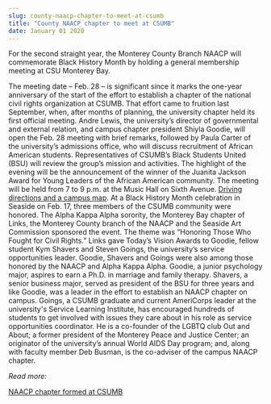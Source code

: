 ```yaml
---
slug: county-naacp-chapter-to-meet-at-csumb
title: "County NAACP chapter to meet at CSUMB"
date: January 01 2020
---
```


 
<p>
  For the second straight year, the Monterey County Branch NAACP will
  commemorate Black History Month by holding a general membership meeting at CSU
  Monterey Bay.
</p>
<p>
  The meeting date – Feb. 28 – is significant since it marks the one-year
  anniversary of the start of the effort to establish a chapter of the national
  civil rights organization at CSUMB. That effort came to fruition last
  September, when, after months of planning, the university chapter held its
  first official meeting. Andre Lewis, the university’s director of governmental
  and external relation, and campus chapter president Shiyla Goodie, will open
  the Feb. 28 meeting with brief remarks, followed by Paula Carter of the
  university’s admissions office, who will discuss recruitment of African
  American students. Representatives of CSUMB’s Black Students United (BSU) will
  review the group’s mission and activities. The highlight of the evening will
  be the announcement of the winner of the Juanita Jackson Award for Young
  Leaders of the African American community. The meeting will be held from 7 to
  9 p.m. at the Music Hall on Sixth Avenue.
  <a href="https://csumb.edu/map">Driving directions and a campus map</a>. At a
  Black History Month celebration in Seaside on Feb. 17, three members of the
  CSUMB community were honored. The Alpha Kappa Alpha sorority, the Monterey Bay
  chapter of Links, the Monterey County branch of the NAACP and the Seaside Art
  Commission sponsored the event. The theme was “Honoring Those Who Fought for
  Civil Rights.” Links gave Today’s Vision Awards to Goodie, fellow student Kym
  Shavers and Steven Goings, the university’s service opportunities leader.
  Goodie, Shavers and Goings were also among those honored by the NAACP and
  Alpha Kappa Alpha. Goodie, a junior psychology major, aspires to earn a Ph.D.
  in marriage and family therapy. Shavers, a senior business major, served as
  president of the BSU for three years and like Goodie, was a leader in the
  effort to establish an NAACP chapter on campus. Goings, a CSUMB graduate and
  current AmeriCorps leader at the university's Service Learning Institute, has
  encouraged hundreds of students to get involved with issues they care about in
  his role as service opportunities coordinator. He is a co-founder of the LGBTQ
  club Out and About; a former president of the Monterey Peace and Justice
  Center; an originator of the university’s annual World AIDS Day program; and,
  along with faculty member Deb Busman, is the co-adviser of the campus NAACP
  chapter.
</p>
<p><em>Read more:</em></p>
<p>
  <a href="https://news.csumb.edu/news/2012/sep/10/naacp-chapter-formed-csumb"
    >NAACP chapter formed at CSUMB</a
  >
</p>
 
